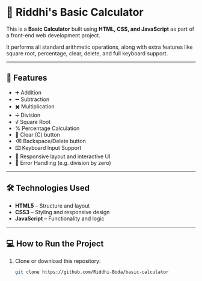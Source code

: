 # 🔢 Riddhi's Basic Calculator

This is a **Basic Calculator** built using **HTML, CSS, and JavaScript** as part of a front-end web development project.

It performs all standard arithmetic operations, along with extra features like square root, percentage, clear, delete, and full keyboard support.

---

## 📌 Features

- ➕ Addition
- ➖ Subtraction
- ✖️ Multiplication
- ➗ Division
- √ Square Root
- % Percentage Calculation
- 🧹 Clear (C) button
- ⌫ Backspace/Delete button
- ⌨️ Keyboard Input Support
- 📱 Responsive layout and interactive UI
- 🚫 Error Handling (e.g. division by zero)

---

## 🛠️ Technologies Used

- **HTML5** – Structure and layout
- **CSS3** – Styling and responsive design
- **JavaScript** – Functionality and logic

---

## 💻 How to Run the Project

1. Clone or download this repository:
   ```bash
   git clone https://github.com/Riddhi-Boda/basic-calculator
